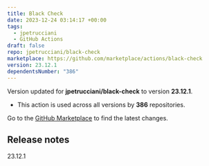 ```yaml
---
title: Black Check
date: 2023-12-24 03:14:17 +00:00
tags:
  - jpetrucciani
  - GitHub Actions
draft: false
repo: jpetrucciani/black-check
marketplace: https://github.com/marketplace/actions/black-check
version: 23.12.1
dependentsNumber: "386"
---
```



Version updated for **jpetrucciani/black-check** to version **23.12.1**.
- This action is used across all versions by **386** repositories.

Go to the [GitHub Marketplace](https://github.com/marketplace/actions/black-check) to find the latest changes.

## Release notes

23.12.1
